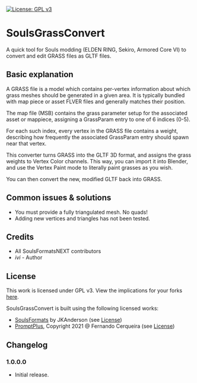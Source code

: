 [![License: GPL v3](https://img.shields.io/badge/License-GPLv3-blue.svg)](https://www.gnu.org/licenses/gpl-3.0)

# SoulsGrassConvert
A quick tool for Souls modding (ELDEN RING, Sekiro, Armored Core VI) to convert and edit GRASS files as GLTF files.

## Basic explanation

A GRASS file is a model which contains per-vertex information about which grass meshes should be generated in a given area. It is typically bundled with map piece or asset FLVER files and generally matches their position.

The map file (MSB) contains the grass parameter setup for the associated asset or mappiece, assigning a GrassParam entry to one of 6 indices (0-5).

For each such index, every vertex in the GRASS file contains a weight, describing how frequently the associated GrassParam entry should spawn near that vertex.

This converter turns GRASS into the GLTF 3D format, and assigns the grass weights to Vertex Color channels. This way, you can import it into Blender, and use the Vertex Paint mode to literally paint grasses as you wish.

You can then convert the new, modified GLTF back into GRASS.

## Common issues & solutions

- You must provide a fully triangulated mesh. No quads!
- Adding new vertices and triangles has not been tested.

## Credits

* All SoulsFormatsNEXT contributors
* *ivi* - Author

## License

This work is licensed under GPL v3. View the implications for your forks [here](https://www.tldrlegal.com/license/gnu-general-public-license-v3-gpl-3).

SoulsGrassConvert is built using the following licensed works:
* [SoulsFormats](https://github.com/JKAnderson/SoulsFormats/tree/er) by JKAnderson (see [License](licenses/LICENSE-SoulsFormats.md))
* [PromptPlus](https://github.com/FRACerqueira/PromptPlus), Copyright 2021 @ Fernando Cerqueira (see [License](licenses/LICENSE-PromptPlus.md))

## Changelog

### 1.0.0.0

* Initial release.
